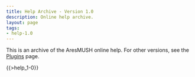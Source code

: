 ```yaml
---
title: Help Archive - Version 1.0
description: Online help archive.
layout: page
tags:
- help-1.0
---
```


This is an archive of the AresMUSH online help.  For other versions, see the [Plugins](/plugins) page.

{{>help_1-0}}
